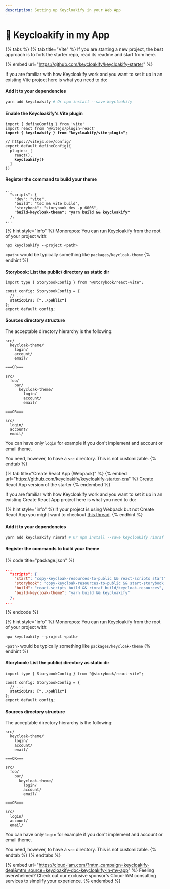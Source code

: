 ```yaml
---
description: Setting up Keycloakify in your Web App
---
```


# 🔩 Keycloakify in my App

{% tabs %}
{% tab title="Vite" %}
If you are starting a new project, the best approach is to fork the starter repo, read its readme and start from here.

{% embed url="https://github.com/keycloakify/keycloakify-starter" %}

If you are familiar with how Keycloakify work and you want to set it up in an existing Vite project here is what you need to do:

#### Add it to your dependencies

```bash
yarn add keycloakify # Or npm install --save keycloakify
```

#### Enable the Keycloakify's Vite plugin

<pre class="language-tsx" data-title="vite.config.ts"><code class="lang-tsx">import { defineConfig } from 'vite'
import react from '@vitejs/plugin-react'
<strong>import { keycloakify } from "keycloakify/vite-plugin";
</strong>
// https://vitejs.dev/config/
export default defineConfig({
  plugins: [
    react(), 
<strong>    keycloakify()
</strong>  ]
})
</code></pre>

#### Register the command to build your theme

<pre class="language-json" data-title="package.json"><code class="lang-json">...
  "scripts": {
    "dev": "vite",
    "build": "tsc &#x26;&#x26; vite build",
    "storybook": "storybook dev -p 6006",
<strong>    "build-keycloak-theme": "yarn build &#x26;&#x26; keycloakify"
</strong>  },
...
</code></pre>

{% hint style="info" %}
Monorepos: You can run Keycloakify from the root of your project with:

`npx keycloakify --project <path>`

`<path>` would be typically something like `packages/keycloak-theme`
{% endhint %}

#### Storybook: List the public/ directory as static dir

<pre class="language-typescript" data-title=".storybook/main.ts"><code class="lang-typescript">import type { StorybookConfig } from "@storybook/react-vite";

const config: StorybookConfig = {
  // ...
<strong>  staticDirs: ["../public"]
</strong>};
export default config;
</code></pre>

#### Sources directory structure

The acceptable directory hierarchy is the following:

```
src/
  keycloak-theme/
    login/
    account/
    email/
    
===OR===

src/
  foo/
    bar/
      keycloak-theme/
        login/
        account/
        email/

===OR===

src/
  login/
  account/
  email/
```

You can have only `login` for example if you don't implement and account or email theme.

You need, however, to have a `src` directory. This is not customizable.
{% endtab %}

{% tab title="Create React App (Webpack)" %}
{% embed url="https://github.com/keycloakify/keycloakify-starter-cra" %}
Create React App version of the starter
{% endembed %}

If you are familiar with how Keycloakify work and you want to set it up in an existing Create React App project here is what you need to do:

{% hint style="info" %}
If your project is using Webpack but not Create React App you might want to checkout [this thread](https://github.com/keycloakify/keycloakify/issues/384).
{% endhint %}

#### Add it to your dependencies

```bash
yarn add keycloakify rimraf # Or npm install --save keycloakify rimraf
```

#### Register the commands to build your theme

{% code title="package.json" %}
```json
...
  "scripts": {
    "start": "copy-keycloak-resources-to-public && react-scripts start",
    "storybook": "copy-keycloak-resources-to-public && start-storybook -p 6006",
    "build": "react-scripts build && rimraf build/keycloak-resources",
    "build-keycloak-theme": "yarn build && keycloakify"
  },
...
```
{% endcode %}

{% hint style="info" %}
Monorepos: You can run Keycloakify from the root of your project with:

`npx keycloakify --project <path>`

`<path>` would be typically something like `packages/keycloak-theme`
{% endhint %}

#### Storybook: List the public/ directory as static dir

<pre class="language-typescript" data-title=".storybook/main.ts"><code class="lang-typescript">import type { StorybookConfig } from "@storybook/react-vite";

const config: StorybookConfig = {
  // ...
<strong>  staticDirs: ["../public"]
</strong>};
export default config;
</code></pre>

#### Sources directory structure

The acceptable directory hierarchy is the following:

```
src/
  keycloak-theme/
    login/
    account/
    email/
    
===OR===

src/
  foo/
    bar/
      keycloak-theme/
        login/
        account/
        email/

===OR===

src/
  login/
  account/
  email/
```

You can have only `login` for example if you don't implement and account or email theme.

You need, however, to have a `src` directory. This is not customizable.
{% endtab %}
{% endtabs %}

{% embed url="https://cloud-iam.com/?mtm_campaign=keycloakify-deal&mtm_source=keycloakify-doc-keycloakify-in-my-app" %}
Feeling overwhelmed? Check out our exclusive sponsor's Cloud-IAM consulting services to simplify your experience.
{% endembed %}
